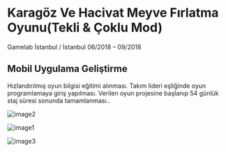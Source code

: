 
# Karagöz Ve Hacivat Meyve Fırlatma Oyunu(Tekli & Çoklu Mod)
Gamelab İstanbul / İstanbul 06/2018 – 09/2018

## Mobil Uygulama Geliştirme
Hızlandırılmış oyun bilgisi eğitimi alınması. Takım lideri eşliğinde oyun
programlamaya giriş yapılması. Verilen oyun projesine başlanıp 54 günlük
staj süresi sonunda tamamlanması..


![image2](https://lh3.googleusercontent.com/4zmGVyTfaLNULwD4V55pvasG2CBwO437DyhrZaELTA3GOpnTKd69a08J2zsbcBr55W187mpGOhf9WlLVAASHeGKO1gbN7wfGgTD88x3dmSFMBmVh0B858HDViVUSV_QA9j-G9cehl8XbLSb1hB64UqFktIUFsdX_8Fi5CSjSarij5YMfcaYCA0mrC5Bs86ZP9lSl0coIPca9j54aGiNFMFI52NgT-RlftcrlokOrRbWPYzb5v0JbULEP4a6NZOtsEFCm-IoGWTOQ7an3jb0SO8H2PNJx_9mN8HWVLaOB_rC1uqntcEVu9SghShsEWj4fGhh1sY9SpsITzjMI_O9dG1AEXuQHpWagEC8y4TyiWDDs3qS9LLWTiZjyqX-_h7gBvE8ZeXzqr7Uv7cvxDZMy6kxovllJLjZaphk56j0BRQCwnHyCN_X2JIHxHn6VXvFR4wWucII9mq9Y8Ig50NgDgtXhdHFo63o2xAVbOXlKr2ehln_pdo8q3fH1DCHtGIPNY9aNRCdoxOAhohfyr6A2BiAMcWQYdPcczryeNSvr7SBquNUTX080jnN1n0-qiASyAdthdXF3mls_eIfUYe0eFh56OPVC1JGSizazcKFFlA8vCmXk1sf8RhxDsNI2GIOUDqI3tMzywKcMlPFoYe8BvVqTEnvwg3J-oIJPh9gM8oHzAfgWlJC_Bms=w1677-h943-no)

![image1](https://lh3.googleusercontent.com/asdzHNQFnf0_Q2cpDyN936aysw4pqCwx2ArefhseZfZti8LcjIU_hy0to66SPX_-N44KVUZUUTHStQ5o7-gTDCX-8yt1CmBqus1XxktImxy8CKZJRlmT03imoGUIY0q5-rIk1XBTOd-apCHq_DNXeUZFStCOQuNdu0T0zskdDzAXe-NeENCc_GwUhvT7lGki0_igUWlnFBSga0N6tmWLBzR6tCZrOPEsKq-9-qZrRmMtMI3s5MlYBfJgj7Qnw8aE26h1NVFnNAWVAdG_QtI9a3T8Iaa2gfYQd-TD-Z6hgwK9QVtew9FQxZL65Vu0QSOhtQ2f0V62ve69IAyTsEpAScIODjyDEstSDtydAFPVC5cI-kgSy0aZtE5w3rg3A12qXvMMFYwaCD8Rk7Bp6GULYVrazX0AHcuDo0fRxb3h1RxDIfILnUdXZl6Dei-D-4SRBz1-ydMLeufV1hfPaWQVEjurHjohFe4PMYVtCSYvF1amRtVERtq57SLVSPZrSaUaPRnQhLP_lEad9DrT90QyfOQUMfYysWni0kDbE63vaUFqti7YwaBmy-332witNxmVEb5qRzQEn0-3fMHCi6j-K-KTlgIeGrJrJ4orSxPlLspS-pr7sInK77KhCKnR7HjiV0c397GmNwcpVNEUc63FhzBKUYsvV3L1vzvTe5KpmKZgZLrQyiXJAC8=w1677-h943-no)


![image3](https://lh3.googleusercontent.com/SFwCpOEzuCj4ClHCCtJYPoISGwL9ggVvw1z4ZpQJewyC6uBm35TAKSOZ_xqZXqUrStjA1U0EIR7851heSzgI30YEBZBDe4Hwdb-u-luyEib1w1U-4Czz3QnHH8U26oe8TDg-lbvGL7FE63McTkhLRckjMzNeMLnfjSiyiGcMGEhcJouTPuh7nOXNIalYfVU_vxO-N6tB_Bgs74FeQLjP3sWwcPgL0lFVV4OgQTnVtmz-9NJYB6N9SHKAaMI8w73Iafq8dSXLIhavXeN56ZarR9qLXvg-k4f7kjoOb49-xluXORnGs_KCgywy6edK2DbwcdcuYORURxF6l8SRsCdo5ALjJiDsug5xCJw8Stf0Nu1SfsxxsecLSjY0ZnButkskyyg8W8VHIMbbkvdP_Upq5G2YNkGE88yuCj0DH71xDtPcHd32eSxo5ucljhjRCnZvvKJevt3MgU89Pe1Vl9n2oXQYAqaDTs-kACIGKx1oQLy_6f37UpoMYgBmZiv61k48RhU0fwWhb6xOwsiOe6qb-ABqI0cPsLo7IggIMXfRXYgUVxQS1n-KE8xLSnzYterJs77RuJ4oPIOYwBxjfcu8DxiEIWmfCB8XFlDBE6i9SU7FDULWkVa52U9docU2-sSoI-wqQg_1gzn0265S4SqapF2vMEmkQniOdu4JVI7Tum_1PCuRmsRlLGc=w1677-h943-no)
